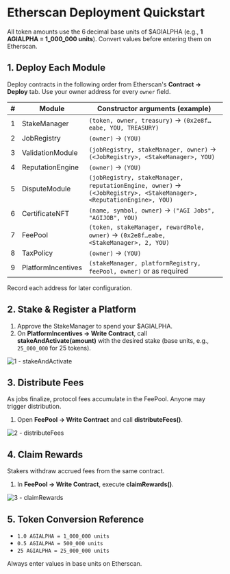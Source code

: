 # Etherscan Deployment Quickstart

All token amounts use the 6 decimal base units of $AGIALPHA (e.g., **1 AGIALPHA = 1_000_000 units**). Convert values before entering them on Etherscan.

## 1. Deploy Each Module

Deploy contracts in the following order from Etherscan's **Contract → Deploy** tab. Use your owner address for every `owner` field.

| # | Module | Constructor arguments (example) |
| --- | --- | --- |
| 1 | StakeManager | `(token, owner, treasury)` → `(0x2e8f…eabe, YOU, TREASURY)` |
| 2 | JobRegistry | `(owner)` → `(YOU)` |
| 3 | ValidationModule | `(jobRegistry, stakeManager, owner)` → `(<JobRegistry>, <StakeManager>, YOU)` |
| 4 | ReputationEngine | `(owner)` → `(YOU)` |
| 5 | DisputeModule | `(jobRegistry, stakeManager, reputationEngine, owner)` → `(<JobRegistry>, <StakeManager>, <ReputationEngine>, YOU)` |
| 6 | CertificateNFT | `(name, symbol, owner)` → `("AGI Jobs", "AGIJOB", YOU)` |
| 7 | FeePool | `(token, stakeManager, rewardRole, owner)` → `(0x2e8f…eabe, <StakeManager>, 2, YOU)` |
| 8 | TaxPolicy | `(owner)` → `(YOU)` |
| 9 | PlatformIncentives | `(stakeManager, platformRegistry, feePool, owner)` or as required |

Record each address for later configuration.

## 2. Stake & Register a Platform

1. Approve the StakeManager to spend your $AGIALPHA.
2. On **PlatformIncentives → Write Contract**, call **stakeAndActivate(amount)** with the desired stake (base units, e.g., `25_000_000` for 25 tokens).

![1 - stakeAndActivate](https://via.placeholder.com/650x150?text=stakeAndActivate)

## 3. Distribute Fees

As jobs finalize, protocol fees accumulate in the FeePool. Anyone may trigger distribution.

1. Open **FeePool → Write Contract** and call **distributeFees()**.

![2 - distributeFees](https://via.placeholder.com/650x150?text=distributeFees)

## 4. Claim Rewards

Stakers withdraw accrued fees from the same contract.

1. In **FeePool → Write Contract**, execute **claimRewards()**.

![3 - claimRewards](https://via.placeholder.com/650x150?text=claimRewards)

## 5. Token Conversion Reference

- `1.0 AGIALPHA = 1_000_000 units`
- `0.5 AGIALPHA = 500_000 units`
- `25 AGIALPHA = 25_000_000 units`

Always enter values in base units on Etherscan.
